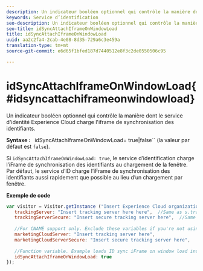 ```yaml
---
description: Un indicateur booléen optionnel qui contrôle la manière dont le service d'identité Experience Cloud charge l'iframe de synchronisation des identifiants.
keywords: Service d’identification
seo-description: Un indicateur booléen optionnel qui contrôle la manière dont le service d'identité Experience Cloud charge l'iframe de synchronisation des identifiants.
seo-title: idSyncAttachIframeOnWindowLoad
title: idSyncAttachIframeOnWindowLoad
uuid: aa2c2fa4-2cab-4e08-8d35-729a6c3e459a
translation-type: tm+mt
source-git-commit: e6d65f1bfed187d7440512e8f3c2de0550506c95

---
```



# idSyncAttachIframeOnWindowLoad{#idsyncattachiframeonwindowload}

Un indicateur booléen optionnel qui contrôle la manière dont le service d'identité Experience Cloud charge l'iframe de synchronisation des identifiants.

**Syntaxe :** ` `idSyncAttachIframeOnWindowLoad= true|false`` (la valeur par défaut est `false`).

Si `idSyncAttachIframeOnWindowLoad: true`, le service d’identification charge l’iFrame de synchronisation des identifiants au chargement de la fenêtre. Par défaut, le service d’ID charge l’iFrame de synchronisation des identifiants aussi rapidement que possible au lieu d’un chargement par fenêtre.

**Exemple de code**

```js
var visitor = Visitor.getInstance ("Insert Experience Cloud organization ID here",{ 
   trackingServer: "Insert tracking server here here",  //Same as s.trackingServer 
   trackingServerSecure: "Insert secure tracking server here",  //Same as s.trackingServerSecure 
 
   //For CNAME support only. Exclude these variables if you're not using CNAME 
   marketingCloudServer: "Insert tracking server here", 
   marketingCloudServerSecure: "Insert secure tracking server here", 
 
   //Function variable. Example loads ID sync iFrame on window load instad of ASAP. 
   idSyncAttachIframeOnWindowLoad: true 
});
```

